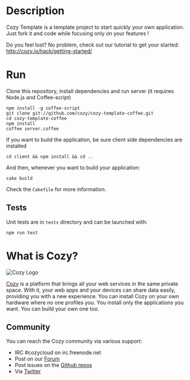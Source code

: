 # Description

Cozy Template is a template project to start quickly your own application. Just
fork it and code while focusing only on your features !

Do you feel lost? No problem, check out our tutorial to get your started:
http://cozy.io/hack/getting-started/

# Run

Clone this repository, install dependencies and run server (it requires Node.js
and Coffee-script)

    npm install -g coffee-script
    git clone git://github.com/cozy/cozy-template-coffee.git
    cd cozy-template-coffee
    npm install
    coffee server.coffee

If you want to build the application, be sure client side dependencies are installed

    cd client && npm install && cd ..

And then, whenever you want to build your application:

    cake build

Check the `Cakefile` for more information.

## Tests

Unit tests are in `tests` directory and can be launched with:

    npm run test


# What is Cozy?

![Cozy Logo](https://raw.github.com/cozy/cozy-setup/gh-pages/assets/images/happycloud.png)

[Cozy](http://cozy.io) is a platform that brings all your web services in the
same private space.  With it, your web apps and your devices can share data
easily, providing you
with a new experience. You can install Cozy on your own hardware where no one
profiles you. You install only the applications you want. You can build your
own one too.

## Community 

You can reach the Cozy community via various support:

* IRC #cozycloud on irc.freenode.net
* Post on our [Forum](https://forum.cozy.io)
* Post issues on the [Github repos](https://github.com/cozy/)
* Via [Twitter](http://twitter.com/mycozycloud)
